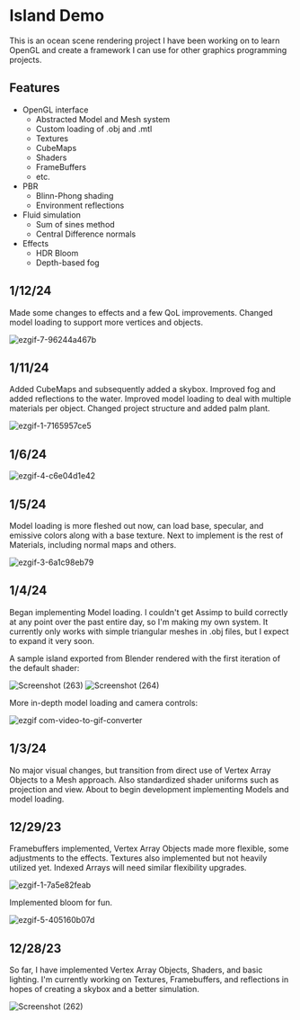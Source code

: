 # Island Demo

This is an ocean scene rendering project I have been working on to learn OpenGL and create a framework I can use for 
other graphics programming projects.

## Features

* OpenGL interface
  * Abstracted Model and Mesh system
  * Custom loading of .obj and .mtl
  * Textures
  * CubeMaps
  * Shaders
  * FrameBuffers
  * etc.
* PBR
  * Blinn-Phong shading
  * Environment reflections
* Fluid simulation
  * Sum of sines method
  * Central Difference normals
* Effects
  * HDR Bloom
  * Depth-based fog
 
## 1/12/24

Made some changes to effects and a few QoL improvements. Changed model loading to support more vertices and objects. 

![ezgif-7-96244a467b](https://github.com/dylan-berndt/Island/assets/33700799/94cbf2cc-81c9-475c-a356-a3a2434eecb0)

## 1/11/24

Added CubeMaps and subsequently added a skybox. Improved fog and added reflections to the water. Improved model loading to deal
with multiple materials per object. Changed project structure and added palm plant.

![ezgif-1-7165957ce5](https://github.com/dylan-berndt/Water-Demo/assets/33700799/bd7d235c-25df-4066-a198-e97f454201c6)

## 1/6/24

![ezgif-4-c6e04d1e42](https://github.com/dylan-berndt/Water-Demo/assets/33700799/20af5d23-70f3-42de-a6bd-92144ed7da6d)

## 1/5/24

Model loading is more fleshed out now, can load base, specular, and emissive colors along with a base texture.
Next to implement is the rest of Materials, including normal maps and others.

![ezgif-3-6a1c98eb79](https://github.com/dylan-berndt/Water-Demo/assets/33700799/bb6b71af-9942-4de0-b9dd-8a5b5faf05aa)

## 1/4/24

Began implementing Model loading. I couldn't get Assimp to build correctly at any point over the past entire day, 
so I'm making my own system. It currently only works with simple triangular meshes in .obj files, but I expect
to expand it very soon. 

A sample island exported from Blender rendered with the first iteration of the default shader:

![Screenshot (263)](https://github.com/dylan-berndt/Water-Demo/assets/33700799/98ffe87b-de58-43fc-8d6a-488e0c9012c1)
![Screenshot (264)](https://github.com/dylan-berndt/Water-Demo/assets/33700799/ddafdd8d-45bb-4b13-81c2-430122414928)

More in-depth model loading and camera controls:

![ezgif com-video-to-gif-converter](https://github.com/dylan-berndt/Water-Demo/assets/33700799/9c159a61-d235-4023-bf32-49d8aed80a6c)

## 1/3/24

No major visual changes, but transition from direct use of Vertex Array Objects to a Mesh approach. Also standardized 
shader uniforms such as projection and view. About to begin development implementing Models and model loading.

## 12/29/23

Framebuffers implemented, Vertex Array Objects made more flexible, some adjustments to the effects. 
Textures also implemented but not heavily utilized yet. Indexed Arrays will need similar flexibility upgrades.

![ezgif-1-7a5e82feab](https://github.com/dylan-berndt/Water-Demo/assets/33700799/73b841b0-264e-42bf-8ca4-5618e1171037)

Implemented bloom for fun.

![ezgif-5-405160b07d](https://github.com/dylan-berndt/Water-Demo/assets/33700799/a092767f-325d-48a3-97fc-96a6bf60e052)

## 12/28/23

So far, I have implemented Vertex Array Objects, Shaders, and basic lighting.
I'm currently working on Textures, Framebuffers, and reflections in hopes of creating a skybox and a better simulation.

![Screenshot (262)](https://github.com/dylan-berndt/Water-Demo/assets/33700799/95bdc8b7-82b6-4b62-ba57-25ed8732f6d2)

